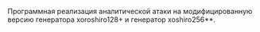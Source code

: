 Программная реализация аналитической атаки на модифицированную версию генератора xoroshiro128+ и генератор xoshiro256**.
